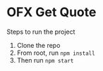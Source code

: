 # OFX Get Quote
Steps to run the project

1. Clone the repo
2. From root, run `npm install`
3. Then run `npm start`
